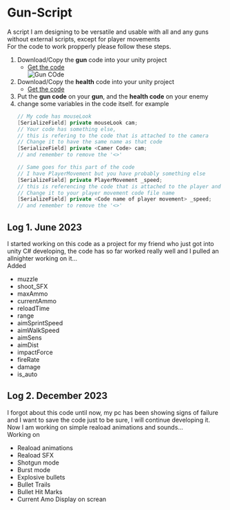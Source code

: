 # Gun-Script
A script I am designing to be versatile and usable with all and any guns without external scripts, except for player movements
<br>
For the code to work propperly please follow these steps.
1. Download/Copy the **gun** code into your unity project
    - [Get the code](https://github.com/Belistov/Gun-Script/blob/main/ShooterCode.cs)<br>
![Gun COde](https://media.discordapp.net/attachments/1014937571253555310/1225393539538485288/image.png?ex=6620f7aa&is=660e82aa&hm=f6e47ed26c11e58b052fc55c1c8427305dbbe8b2488e8fbc447861509ebda623&=&format=webp&quality=lossless&width=423&height=681)
2. Download/Copy the **health** code into your unity project
    - [Get the code](https://github.com/Belistov/Gun-Script/blob/main/health.cs)
3. Put the **gun code** on your **gun**, and the **health code** on your enemy
4. change some variables in the code itself. for example
   ```cs
   // My code has mouseLook
   [SerializeField] private mouseLook cam;
   // Your code has something else,
   // this is refering to the code that is attached to the camera
   // Change it to have the same name as that code
   [SerializeField] private <Camer Code> cam;
   // and remember to remove the '<>'
   ```
   ```cs
   // Same goes for this part of the code
   // I have PlayerMovement but you have probably something else
   [SerializeField] private PlayerMovement _speed;
   // this is referencing the code that is attached to the player and allows him to move
   // Change it to your player movement code file name
   [SerializeField] private <Code name of player movement> _speed;
   // and remember to remove the '<>'
   ```
   
## Log 1. June 2023
I started working on this code as a project for my friend who just got into unity C# developing, the code has so far worked really well and I pulled an allnighter working on it... <br>
Added
- muzzle
- shoot_SFX
- maxAmmo
- currentAmmo
- reloadTime
- range
- aimSprintSpeed
- aimWalkSpeed
- aimSens
- aimDist
- impactForce
- fireRate
- damage
- is_auto
  
## Log 2. December 2023
I forgot about this code until now, my pc has been showing signs of failure and I want to save the code just to be sure, I will continue developing it. Now I am working on simple reaload animations and sounds... <br>
Working on
- Reaload animations
- Reaload SFX
- Shotgun mode
- Burst mode
- Explosive bullets
- Bullet Trails
- Bullet Hit Marks
- Current Amo Display on screan
